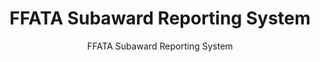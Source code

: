 ---
layout: resources-landing
title: "FFATA Subaward Reporting System"
subtitle: "FFATA Subaward Reporting System" 
external_link: https://www.fsrs.gov/
filters: federal-financial-assistance coffa uniform-guidance-2-cfr-200 website federal-agency 2006 archived
fiscal_year: 2006
---